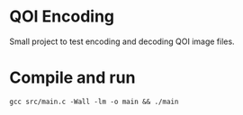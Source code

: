 # QOI Encoding

Small project to test encoding and decoding QOI image files.

# Compile and run

```
gcc src/main.c -Wall -lm -o main && ./main
```